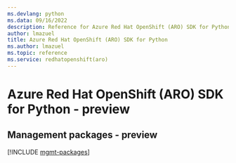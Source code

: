 ```yaml
---
ms.devlang: python
ms.data: 09/16/2022
description: Reference for Azure Red Hat OpenShift (ARO) SDK for Python
author: lmazuel
title: Azure Red Hat OpenShift (ARO) SDK for Python
ms.author: lmazuel
ms.topic: reference
ms.service: redhatopenshift(aro)
---
```

# Azure Red Hat OpenShift (ARO) SDK for Python - preview

## Management packages - preview
[!INCLUDE [mgmt-packages](red-hat-openshift-(aro)-mgmt-index.md)]